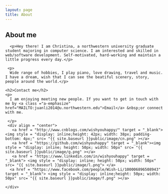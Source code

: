```yaml
---
layout: page
title: About
---
```

<div class ="container">
	<h2>About me</h2>
	<!-- <img src = "{{ site.baseurl }}public/image/me3.png" style="float: left; margin-left: -20px; margin-right: 30px;"> -->

	  <p>Hey there! I am Christina, a northwestern university graduate student majoring in computer science. I am interested and skilled in web/software development. Self-motivated, hard-working and maintain a little progress every day.</p>

	 <p>
	  Wide range of hobbies, I play piano, love drawing, travel and music. I have a dream, wish that I can see the beatiful scenery, story, people around the world.</p>

<!-- 	<h2>Coding skills</h2>
	<p>
	<ul>
	<li>Programming skills: Java, JSP, Javascript, HTML5, CSS3, XML, SQL, MapReduce programming, C++, Python.</li>
	<li>Framework: Struts, Spring, Hibernate, jQuery, YUI, BootStrap, Less, Backbone, zTree, uglifyJs.</li>
	<li>Environment: JDK, Hadoop, NodeJs</li>
	<li>Tools: SVN, git, SQL Developer, Dreamweaver, Axure RP, PowerDesigner.</li>
	<li>Others:	Oracle, mysql, Tomcat, Eclipse, Linux</li>
	</ul>
	</p> -->

	<h2>Contact me</h2>
	<p>
	  I am enjoying meeting new people. If you want to get in touch with me by <a class ="a-emphasize" href="MAILTO:juanli2014@u.northwestern.edu">Email</a> &nbsp;or connect with me. 
	
	 </p>
	 <div align = "center">
	   <a href = "http://www.cnblogs.com/wishyouhappy/" target = "_blank"> <img style = "display: inline;height: 42px; width: 38px; padding-bottom: 4px;" src= "{{ site.baseurl }}public/image/cn.png" ></a>  
	   <a href = "https://github.com/wishyouhappy" target = "_blank"><img style = "display: inline; height: 50px; width: 50px" src= "{{ site.baseurl }}public/image/g.png" ></a>
	   <a href = "https://www.linkedin.com/in/wishyouhappy" target = "_blank"> <img style = "display: inline; height: 50px; width: 50px" src= "{{ site.baseurl }}public/image/l.png"> </a>
	  <a href = "https://www.facebook.com/people/Wish-Li/100006896508943" target = "_blank"> <img style = "display: inline;height: 50px; width: 50px" src= "{{ site.baseurl }}public/image/f.png" ></a>
	  
	</div>

	
</div>


